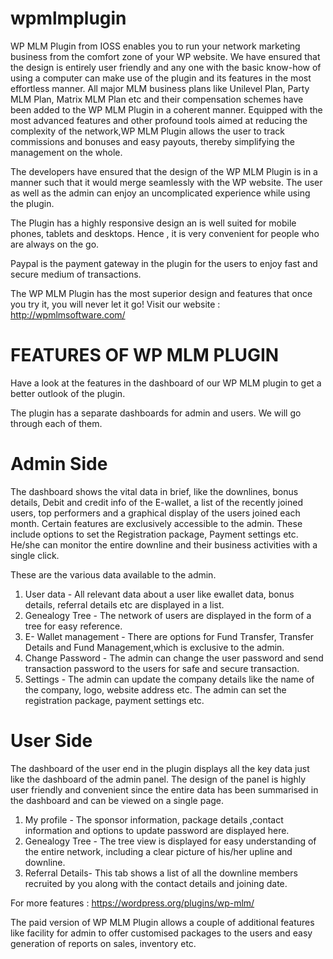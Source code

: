 # wpmlmplugin

WP MLM Plugin from IOSS enables you to run your network marketing business from the comfort zone of your WP website. We have ensured that the design is entirely user friendly and any one with the basic know-how of using a computer can make use of the plugin and its features in the most effortless manner. All major MLM business plans like Unilevel Plan, Party MLM Plan, Matrix MLM Plan etc and their compensation schemes have been added to the WP MLM Plugin in a coherent manner. Equipped with the most advanced features and  other profound tools aimed at reducing the complexity of the network,WP MLM Plugin allows the user to track commissions and bonuses and easy payouts, thereby simplifying the management on the whole. 

The developers have ensured that the design of the WP MLM Plugin is in a manner such that it would merge seamlessly with the WP website. The user as well as the admin can enjoy an uncomplicated experience while using the plugin.

The Plugin has a highly responsive design an is well suited for mobile phones, tablets and desktops. Hence , it is very convenient for people who are always on the go.

Paypal is the payment gateway in the plugin for the users to enjoy fast and secure medium of transactions.

The WP MLM Plugin has the most superior design and features that once you try it, you will never let it go!
     Visit our website : http://wpmlmsoftware.com/ 

# FEATURES OF WP MLM PLUGIN
Have a look at the features in the dashboard of our WP MLM plugin to get a better outlook of the plugin.

 
 The plugin has a separate dashboards for admin and users. We will go through each of them.
# Admin Side 
The dashboard shows the vital data in brief, like the downlines, bonus details, Debit and credit info of the E-wallet, a list of the recently joined users, top performers and a graphical display of the users joined each month. Certain features are exclusively accessible to the admin. These include options to set the Registration package, Payment settings etc. He/she can monitor the entire downline and their business activities with a single click.

These are the various data available to the admin.
1. User data - All relevant data about a user like ewallet data, bonus details, referral details etc are displayed in a list.
2. Genealogy Tree - The network of users are displayed in the form of a tree for easy reference. 
3. E- Wallet management - There are options for Fund Transfer, Transfer Details and Fund Management,which is exclusive to the admin.
4. Change Password - The admin can change the user password and send transaction password to the users for safe and secure transaction.
5. Settings - The admin can update the company details like the name of the company, logo, website address etc. The admin can set the registration package, payment settings etc.

# User Side
The dashboard of the user end in the plugin displays all the key data just like the dashboard of the admin panel. The design of the panel is highly user friendly and convenient since the entire data has been summarised in the dashboard and can be viewed on a single page. 
1. My profile - The sponsor information, package details ,contact information and options to update password are displayed here.
2. Genealogy Tree -  The tree view is displayed for easy understanding of the entire network, including a clear picture of his/her upline and downline.
3. Referral Details- This tab shows a list of all the downline members recruited by you along with the contact details and joining date.

For more features : https://wordpress.org/plugins/wp-mlm/

The paid version of WP MLM Plugin allows a couple of additional features like facility for admin to offer customised packages to the users and easy generation of reports on sales, inventory etc.




